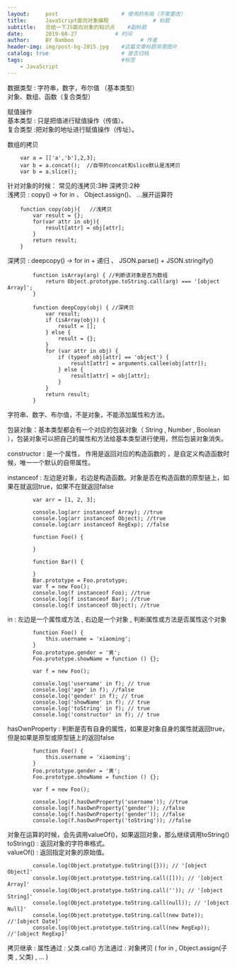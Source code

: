 ```yaml
---
layout:     post                    # 使用的布局（不需要改）
title:      JavaScript面向对象编程              # 标题 
subtitle:   总结一下JS面向对象的知识点    #副标题
date:       2019-08-27            # 时间
author:     BY Bamboo                     # 作者
header-img: img/post-bg-2015.jpg    #这篇文章标题背景图片
catalog: true                       # 是否归档
tags:                               #标签
    - JavaScript
---
```



数据类型 : 字符串，数字，布尔值 （基本类型）  
          对象、数组、函数（复合类型）  
          
赋值操作  
基本类型 : 只是把值进行赋值操作（传值）。  
复合类型 :把对象的地址进行赋值操作（传址）。  

数组的拷贝  
```
    var a = [['a','b'],2,3];  
    var b = a.concat();  //自带的concat和slice默认是浅拷贝
    var b = a.slice();
```
针对对象的时候： 常见的浅拷贝:3种  深拷贝:2种  
浅拷贝 : copy() -> for in 、  Object.assign()、 ...展开运算符  
```
    function copy(obj){   //浅拷贝
        var result = {};
        for(var attr in obj){
            result[attr] = obj[attr];
        }
        return result;
    }
```
深拷贝 : deepcopy() -> for in + 递归 、 JSON.parse() + JSON.stringify()  
```
        function isArray(arg) { //判断该对象是否为数组
            return Object.prototype.toString.call(arg) === '[object Array]';
        }

        function deepCopy(obj) { //深拷贝
            var result;
            if (isArray(obj)) {
                result = [];
            } else {
                result = {};
            }
            for (var attr in obj) {
                if (typeof obj[attr] == 'object') {
                    result[attr] = arguments.callee(obj[attr]);
                } else {
                    result[attr] = obj[attr];
                }
            }
            return result;
        }
```
字符串、数字、布尔值，不是对象，不能添加属性和方法。  

包装对象：基本类型都会有一个对应的包装对象（ String , Number , Boolean ），包装对象可以把自己的属性和方法给基本类型进行使用，然后包装对象消失。  

constructor : 是一个属性， 作用是返回对应的构造函数的 ，是自定义构造函数时候，唯一一个默认的自带属性。  

instanceof : 左边是对象，右边是构造函数。对象是否在构造函数的原型链上，如果在就返回true，如果不在就返回false  
```
        var arr = [1, 2, 3];

        console.log(arr instanceof Array); //true
        console.log(arr instanceof Object); //true
        console.log(arr instanceof RegExp); //false
```
```
        function Foo() {

        }

        function Bar() {

        }
        Bar.prototype = Foo.prototype;
        var f = new Foo();
        console.log(f instanceof Foo); //true
        console.log(f instanceof Bar); //true
        console.log(f instanceof Object); //true
```
in : 左边是一个属性或方法 , 右边是一个对象 , 判断属性或方法是否属性这个对象  
```
        function Foo() {
            this.username = 'xiaoming';
        }
        Foo.prototype.gender = '男';
        Foo.prototype.showName = function () {};

        var f = new Foo();

        console.log('username' in f); // true
        console.log('age' in f); //false
        console.log('gender' in f); // true
        console.log('showName' in f); // true
        console.log('toString' in f); // true
        console.log('constructor' in f); // true
```
hasOwnProperty : 判断是否有自身的属性，如果是对象自身的属性就返回true，但是如果是原型或原型链上的返回false  
```
        function Foo() {
            this.username = 'xiaoming';
        }
        Foo.prototype.gender = '男';
        Foo.prototype.showName = function () {};

        var f = new Foo();

        console.log(f.hasOwnProperty('username')); //true
        console.log(f.hasOwnProperty('gender')); //false
        console.log(f.hasOwnProperty('gender')); //false
        console.log(f.hasOwnProperty('toString')); //false
```
对象在运算的时候，会先调用valueOf()，如果返回对象，那么继续调用toString()  
toString() : 返回对象的字符串格式。  
valueOf() : 返回指定对象的原始值。  
```
        console.log(Object.prototype.toString({})); // '[object Object]'
        console.log(Object.prototype.toString.call([])); // '[object Array]'
        console.log(Object.prototype.toString.call('')); // '[object String]'
        console.log(Object.prototype.toString.call(null)); // '[object Null]'
        console.log(Object.prototype.toString.call(new Date)); //'[object Date]'
        console.log(Object.prototype.toString.call(new RegExp)); //'[object RegExp]'
```
拷贝继承 : 属性通过 : 父类.call()  方法通过 : 对象拷贝 (  for in ,  Object.assign(子类 , 父类) , ...  )  
